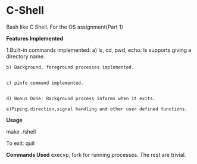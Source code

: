 # C-Shell
Bash like C Shell. For the OS assignment(Part 1)


**Features Implemented**

1.Built-in commands implemented:
    a) ls, cd, pwd, echo. ls supports giving a directory name.
    

    b) Background, foreground processes implemented.


    c) pinfo command implemented.


    d) Bonus Done: Background process informs when it exits.

    e)Piping,direction,signal handling and other user defined functions.


**Usage**


make
./shell

To exit:
quit


**Commands Used**
execvp, fork for running processes.
The rest are trivial.

    



